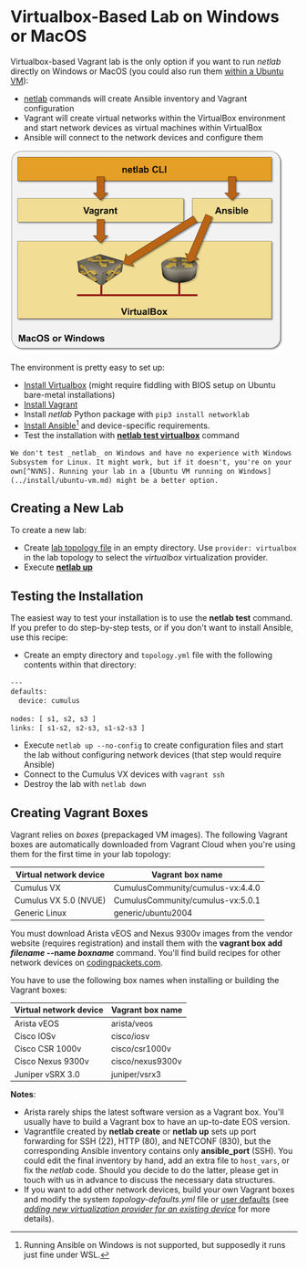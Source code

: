 # Virtualbox-Based Lab on Windows or MacOS

Virtualbox-based Vagrant lab is the only option if you want to run *netlab* directly on Windows or MacOS (you could also run them [within a Ubuntu VM](../install/ubuntu-vm.md)):

* [netlab](../netlab/cli.md) commands will create Ansible inventory and Vagrant configuration
* Vagrant will create virtual networks within the VirtualBox environment and start network devices as virtual machines within VirtualBox
* Ansible will connect to the network devices and configure them

![VirtualBox-based architecture](../install/virtual-box-architecture.png)

The environment is pretty easy to set up:

* [Install Virtualbox](https://www.virtualbox.org/wiki/Downloads) (might require fiddling with BIOS setup on Ubuntu bare-metal installations)
* [Install Vagrant](https://www.vagrantup.com/docs/installation)
* Install *netlab* Python package with `pip3 install networklab`
* [Install Ansible](https://docs.ansible.com/ansible/latest/installation_guide/intro_installation.html)[^1] and device-specific requirements.
* Test the installation with **[netlab test virtualbox](../netlab/test.md)** command

```{warning}
We don't test _netlab_ on Windows and have no experience with Windows Subsystem for Linux. It might work, but if it doesn't, you're on your own[^NVNS]. Running your lab in a [Ubuntu VM running on Windows](../install/ubuntu-vm.md) might be a better option.
```

[^NVNS]: If we were a networking vendor, we would have said, "Running _netlab_ on Windows is not supported."

## Creating a New Lab
To create a new lab:

* Create [lab topology file](../topology-overview.md) in an empty directory. Use `provider: virtualbox` in the lab topology to select the *virtualbox* virtualization provider.
* Execute **[netlab up](../netlab/up.md)**

[^1]: Running Ansible on Windows is not supported, but supposedly it runs just fine under WSL. 

## Testing the Installation

The easiest way to test your installation is to use the **netlab test** command. If you prefer to do step-by-step tests, or if you don't want to install Ansible, use this recipe:

* Create an empty directory and `topology.yml` file with the following contents within that directory:

```
---
defaults:
  device: cumulus

nodes: [ s1, s2, s3 ]
links: [ s1-s2, s2-s3, s1-s2-s3 ]
```

* Execute `netlab up --no-config` to create configuration files and start the lab without configuring network devices (that step would require Ansible)
* Connect to the Cumulus VX devices with `vagrant ssh`
* Destroy the lab with `netlab down`

## Creating Vagrant Boxes

Vagrant relies on *boxes* (prepackaged VM images). The following Vagrant boxes are automatically downloaded from Vagrant Cloud when you're using them for the first time in your lab topology:

| Virtual network device | Vagrant box name   |
|------------------------|--------------------|
| Cumulus VX             | CumulusCommunity/cumulus-vx:4.4.0 |
| Cumulus VX 5.0 (NVUE)            | CumulusCommunity/cumulus-vx:5.0.1|
| Generic Linux          | generic/ubuntu2004 |

You must download Arista vEOS and Nexus 9300v images from the vendor website (requires registration) and install them with the **vagrant box add _filename_ \-\-name _boxname_** command. You'll find build recipes for other network devices on [codingpackets.com](https://codingpackets.com/blog/tag/#vagrant).

You have to use the following box names when installing or building the Vagrant boxes:

| Virtual network device | Vagrant box name   |
|------------------------|--------------------|
| Arista vEOS            | arista/veos        |
| Cisco IOSv             | cisco/iosv         |
| Cisco CSR 1000v        | cisco/csr1000v     |
| Cisco Nexus 9300v      | cisco/nexus9300v   |
| Juniper vSRX 3.0       | juniper/vsrx3      |

**Notes**:

* Arista rarely ships the latest software version as a Vagrant box. You'll usually have to build a Vagrant box to have an up-to-date EOS version.
* Vagrantfile created by **netlab create** or **netlab up** sets up port forwarding for SSH (22), HTTP (80), and NETCONF (830), but the corresponding Ansible inventory contains only **ansible_port** (SSH). You could edit the final inventory by hand, add an extra file to `host_vars`, or fix the *netlab* code. Should you decide to do the latter, please get in touch with us in advance to discuss the necessary data structures.
* If you want to add other network devices, build your own Vagrant boxes and modify the system *topology-defaults.yml* file or [user defaults](defaults-user-file) (see [_adding new virtualization provider for an existing device_](../dev/device-platform.md) for more details). 
